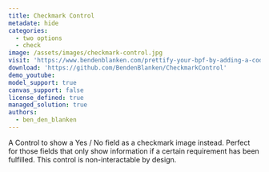 ```yaml
---
title: Checkmark Control
metadate: hide
categories:
  - two options
  - check
image: /assets/images/checkmark-control.jpg
visit: 'https://www.bendenblanken.com/prettify-your-bpf-by-adding-a-code-component/'
download: 'https://github.com/BendenBlanken/CheckmarkControl'
demo_youtube: 
model_support: true
canvas_support: false
license_defined: true
managed_solution: true
authors:
  - ben_den_blanken
---
```

A Control to show a Yes / No field as a checkmark image instead. Perfect for those fields that only show information if a certain requirement has been fulfilled. 
This control is non-interactable by design.
